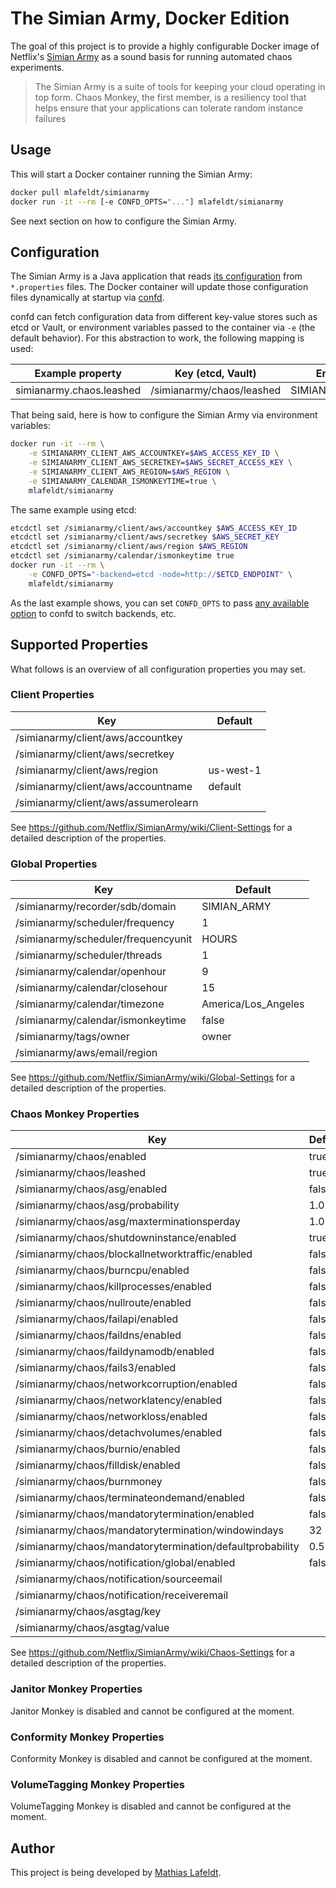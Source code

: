 # The Simian Army, Docker Edition

The goal of this project is to provide a highly configurable Docker image of Netflix's [Simian Army](https://github.com/Netflix/SimianArmy) as a sound basis for running automated chaos experiments.

> The Simian Army is a suite of tools for keeping your cloud operating in top form. Chaos Monkey, the first member, is a resiliency tool that helps ensure that your applications can tolerate random instance failures

## Usage

This will start a Docker container running the Simian Army:

```bash
docker pull mlafeldt/simianarmy
docker run -it --rm [-e CONFD_OPTS="..."] mlafeldt/simianarmy
```

See next section on how to configure the Simian Army.

## Configuration

The Simian Army is a Java application that reads [its configuration](https://github.com/Netflix/SimianArmy/wiki/Configuration) from `*.properties` files. The Docker container will update those configuration files dynamically at startup via [confd](https://github.com/kelseyhightower/confd).

confd can fetch configuration data from different key-value stores such as etcd or Vault, or environment variables passed to the container via `-e` (the default behavior). For this abstraction to work, the following mapping is used:

| Example property         | Key (etcd, Vault)         | Environment variable     |
| ------------------------ | ------------------------- | ------------------------ |
| simianarmy.chaos.leashed | /simianarmy/chaos/leashed | SIMIANARMY_CHAOS_LEASHED |

That being said, here is how to configure the Simian Army via environment variables:

```bash
docker run -it --rm \
    -e SIMIANARMY_CLIENT_AWS_ACCOUNTKEY=$AWS_ACCESS_KEY_ID \
    -e SIMIANARMY_CLIENT_AWS_SECRETKEY=$AWS_SECRET_ACCESS_KEY \
    -e SIMIANARMY_CLIENT_AWS_REGION=$AWS_REGION \
    -e SIMIANARMY_CALENDAR_ISMONKEYTIME=true \
    mlafeldt/simianarmy
```

The same example using etcd:

```bash
etcdctl set /simianarmy/client/aws/accountkey $AWS_ACCESS_KEY_ID
etcdctl set /simianarmy/client/aws/secretkey $AWS_SECRET_KEY
etcdctl set /simianarmy/client/aws/region $AWS_REGION
etcdctl set /simianarmy/calendar/ismonkeytime true
docker run -it --rm \
    -e CONFD_OPTS="-backend=etcd -node=http://$ETCD_ENDPOINT" \
    mlafeldt/simianarmy
```

As the last example shows, you can set `CONFD_OPTS` to pass [any available option](https://github.com/kelseyhightower/confd/blob/master/docs/command-line-flags.md) to confd to switch backends, etc.

## Supported Properties

What follows is an overview of all configuration properties you may set.

### Client Properties

| Key | Default |
| --- | ------- |
| /simianarmy/client/aws/accountkey | |
| /simianarmy/client/aws/secretkey | |
| /simianarmy/client/aws/region | us-west-1 |
| /simianarmy/client/aws/accountname | default |
| /simianarmy/client/aws/assumerolearn | |

See https://github.com/Netflix/SimianArmy/wiki/Client-Settings for a detailed description of the properties.

### Global Properties

| Key | Default |
| --- | ------- |
| /simianarmy/recorder/sdb/domain | SIMIAN_ARMY |
| /simianarmy/scheduler/frequency | 1 |
| /simianarmy/scheduler/frequencyunit | HOURS |
| /simianarmy/scheduler/threads | 1 |
| /simianarmy/calendar/openhour | 9 |
| /simianarmy/calendar/closehour | 15 |
| /simianarmy/calendar/timezone | America/Los_Angeles |
| /simianarmy/calendar/ismonkeytime | false |
| /simianarmy/tags/owner | owner |
| /simianarmy/aws/email/region | |

See https://github.com/Netflix/SimianArmy/wiki/Global-Settings for a detailed description of the properties.

### Chaos Monkey Properties

| Key | Default |
| --- | ------- |
| /simianarmy/chaos/enabled | true |
| /simianarmy/chaos/leashed | true |
| /simianarmy/chaos/asg/enabled | false |
| /simianarmy/chaos/asg/probability | 1.0 |
| /simianarmy/chaos/asg/maxterminationsperday | 1.0 |
| /simianarmy/chaos/shutdowninstance/enabled | true |
| /simianarmy/chaos/blockallnetworktraffic/enabled | false |
| /simianarmy/chaos/burncpu/enabled | false |
| /simianarmy/chaos/killprocesses/enabled | false |
| /simianarmy/chaos/nullroute/enabled | false |
| /simianarmy/chaos/failapi/enabled | false |
| /simianarmy/chaos/faildns/enabled | false |
| /simianarmy/chaos/faildynamodb/enabled | false |
| /simianarmy/chaos/fails3/enabled | false |
| /simianarmy/chaos/networkcorruption/enabled | false |
| /simianarmy/chaos/networklatency/enabled | false |
| /simianarmy/chaos/networkloss/enabled | false |
| /simianarmy/chaos/detachvolumes/enabled | false |
| /simianarmy/chaos/burnio/enabled | false |
| /simianarmy/chaos/filldisk/enabled | false |
| /simianarmy/chaos/burnmoney | false |
| /simianarmy/chaos/terminateondemand/enabled | false |
| /simianarmy/chaos/mandatorytermination/enabled | false |
| /simianarmy/chaos/mandatorytermination/windowindays | 32 |
| /simianarmy/chaos/mandatorytermination/defaultprobability | 0.5 |
| /simianarmy/chaos/notification/global/enabled | false |
| /simianarmy/chaos/notification/sourceemail | |
| /simianarmy/chaos/notification/receiveremail | |
| /simianarmy/chaos/asgtag/key | |
| /simianarmy/chaos/asgtag/value | |

See https://github.com/Netflix/SimianArmy/wiki/Chaos-Settings for a detailed description of the properties.

### Janitor Monkey Properties

Janitor Monkey is disabled and cannot be configured at the moment.

### Conformity Monkey Properties

Conformity Monkey is disabled and cannot be configured at the moment.

### VolumeTagging Monkey Properties

VolumeTagging Monkey is disabled and cannot be configured at the moment.

## Author

This project is being developed by [Mathias Lafeldt](https://twitter.com/mlafeldt).

